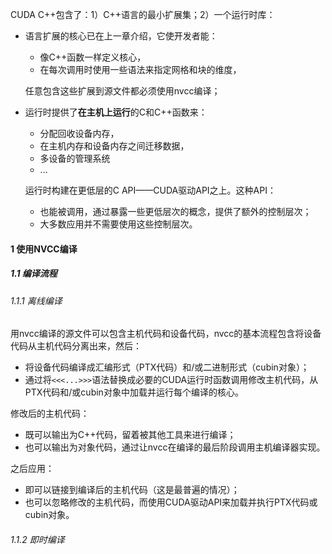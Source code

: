 CUDA C++包含了：1）C++语言的最小扩展集；2）一个运行时库：

- 语言扩展的核心已在上一章介绍，它使开发者能：

  - 像C++函数一样定义核心，
  - 在每次调用时使用一些语法来指定网格和块的维度，

  任意包含这些扩展到源文件都必须使用nvcc编译；

- 运行时提供了**在主机上运行**的C和C++函数来：

  - 分配回收设备内存，
  - 在主机内存和设备内存之间迁移数据，
  - 多设备的管理系统
  - ...

  运行时构建在更低层的C API——CUDA驱动API之上。这种API：

  - 也能被调用，通过暴露一些更低层次的概念，提供了额外的控制层次；
  - 大多数应用并不需要使用这些控制层次。



#### 1 使用NVCC编译

##### 1.1 编译流程

###### 1.1.1 离线编译

用nvcc编译的源文件可以包含主机代码和设备代码，nvcc的基本流程包含将设备代码从主机代码分离出来，然后：

- 将设备代码编译成汇编形式（PTX代码）和/或二进制形式（cubin对象）；
- 通过将`<<<...>>>`语法替换成必要的CUDA运行时函数调用修改主机代码，从PTX代码和/或cubin对象中加载并运行每个编译的核心。

修改后的主机代码：

- 既可以输出为C++代码，留着被其他工具来进行编译；
- 也可以输出为对象代码，通过让nvcc在编译的最后阶段调用主机编译器实现。

之后应用：

- 即可以链接到编译后的主机代码（这是最普遍的情况）；
- 也可以忽略修改的主机代码，而使用CUDA驱动API来加载并执行PTX代码或cubin对象。

###### 1.1.2 即时编译

